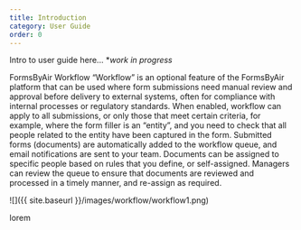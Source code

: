 ```yaml
---
title: Introduction
category: User Guide
order: 0
---
```


Intro to user guide here...
**work in progress*

FormsByAir Workflow
“Workflow” is an optional feature of the FormsByAir platform that can be used where form submissions need manual review and approval before delivery to external systems, often for compliance with internal processes or regulatory standards.
When enabled, workflow can apply to all submissions, or only those that meet certain criteria, for example, where the form filler is an “entity”, and you need to check that all people related to the entity have been captured in the form.
Submitted forms (documents) are automatically added to the workflow queue, and email notifications are sent to your team. Documents can be assigned to specific people based on rules that you define, or self-assigned. Managers can review the queue to ensure that documents are reviewed and processed in a timely manner, and re-assign as required.

![]({{ site.baseurl }}/images/workflow/workflow1.png)

lorem